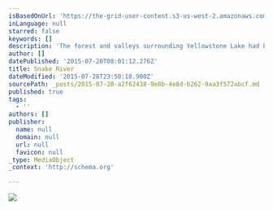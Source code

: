 ```yaml
---
isBasedOnUrl: 'https://the-grid-user-content.s3-us-west-2.amazonaws.com/321c3fef-a49f-4ae2-a063-0ebadad0005d.JPG'
inLanguage: null
starred: false
keywords: []
description: 'The forest and valleys surrounding Yellowstone Lake had been populated with Native Americans since pre-historic times. The first human of European descent to see the lake was trapper John Colter in the early 19th century. '
author: []
datePublished: '2015-07-20T08:01:12.276Z'
title: Snake River
dateModified: '2015-07-28T23:50:18.900Z'
sourcePath: _posts/2015-07-20-a2f62438-9e8b-4e8d-b262-9aa3f572abcf.md
published: true
tags:
  - ''
authors: []
publisher:
  name: null
  domain: null
  url: null
  favicon: null
_type: MediaObject
_context: 'http://schema.org'

---
```

![](https://the-grid-user-content.s3-us-west-2.amazonaws.com/321c3fef-a49f-4ae2-a063-0ebadad0005d.JPG)